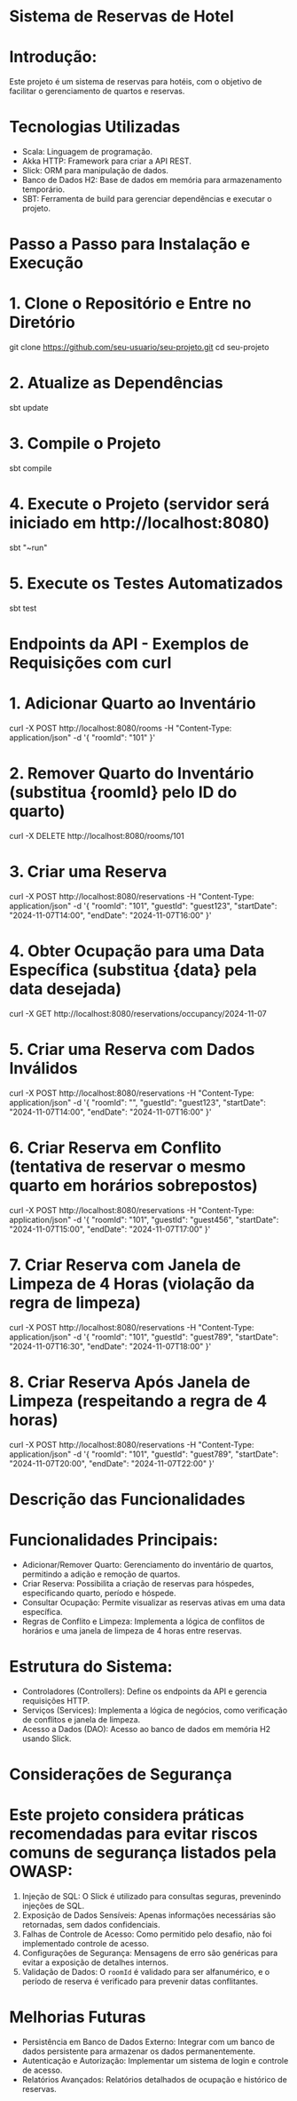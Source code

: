 # Sistema de Reservas de Hotel

# Introdução:
 Este projeto é um sistema de reservas para hotéis, com o objetivo de facilitar o gerenciamento de quartos e reservas.

# Tecnologias Utilizadas
 - Scala: Linguagem de programação.
 - Akka HTTP: Framework para criar a API REST.
 - Slick: ORM para manipulação de dados.
 - Banco de Dados H2: Base de dados em memória para armazenamento temporário.
 - SBT: Ferramenta de build para gerenciar dependências e executar o projeto.

# Passo a Passo para Instalação e Execução

# 1. Clone o Repositório e Entre no Diretório
git clone https://github.com/seu-usuario/seu-projeto.git
cd seu-projeto

# 2. Atualize as Dependências
sbt update

# 3. Compile o Projeto
sbt compile

# 4. Execute o Projeto (servidor será iniciado em http://localhost:8080)
sbt "~run"

# 5. Execute os Testes Automatizados
sbt test

# Endpoints da API - Exemplos de Requisições com curl

# 1. Adicionar Quarto ao Inventário
curl -X POST http://localhost:8080/rooms -H "Content-Type: application/json" -d '{
  "roomId": "101"
}'

# 2. Remover Quarto do Inventário (substitua {roomId} pelo ID do quarto)
curl -X DELETE http://localhost:8080/rooms/101

# 3. Criar uma Reserva
curl -X POST http://localhost:8080/reservations -H "Content-Type: application/json" -d '{
  "roomId": "101",
  "guestId": "guest123",
  "startDate": "2024-11-07T14:00",
  "endDate": "2024-11-07T16:00"
}'

# 4. Obter Ocupação para uma Data Específica (substitua {data} pela data desejada)
curl -X GET http://localhost:8080/reservations/occupancy/2024-11-07

# 5. Criar uma Reserva com Dados Inválidos
curl -X POST http://localhost:8080/reservations -H "Content-Type: application/json" -d '{
  "roomId": "",
  "guestId": "guest123",
  "startDate": "2024-11-07T14:00",
  "endDate": "2024-11-07T16:00"
}'

# 6. Criar Reserva em Conflito (tentativa de reservar o mesmo quarto em horários sobrepostos)
curl -X POST http://localhost:8080/reservations -H "Content-Type: application/json" -d '{
  "roomId": "101",
  "guestId": "guest456",
  "startDate": "2024-11-07T15:00",
  "endDate": "2024-11-07T17:00"
}'

# 7. Criar Reserva com Janela de Limpeza de 4 Horas (violação da regra de limpeza)
curl -X POST http://localhost:8080/reservations -H "Content-Type: application/json" -d '{
  "roomId": "101",
  "guestId": "guest789",
  "startDate": "2024-11-07T16:30",
  "endDate": "2024-11-07T18:00"
}'

# 8. Criar Reserva Após Janela de Limpeza (respeitando a regra de 4 horas)
curl -X POST http://localhost:8080/reservations -H "Content-Type: application/json" -d '{
  "roomId": "101",
  "guestId": "guest789",
  "startDate": "2024-11-07T20:00",
  "endDate": "2024-11-07T22:00"
}'

# Descrição das Funcionalidades

# Funcionalidades Principais:
 - Adicionar/Remover Quarto: Gerenciamento do inventário de quartos, permitindo a adição e remoção de quartos.
 - Criar Reserva: Possibilita a criação de reservas para hóspedes, especificando quarto, período e hóspede.
 - Consultar Ocupação: Permite visualizar as reservas ativas em uma data específica.
 - Regras de Conflito e Limpeza: Implementa a lógica de conflitos de horários e uma janela de limpeza de 4 horas entre reservas.

# Estrutura do Sistema:
 - Controladores (Controllers): Define os endpoints da API e gerencia requisições HTTP.
 - Serviços (Services): Implementa a lógica de negócios, como verificação de conflitos e janela de limpeza.
 - Acesso a Dados (DAO): Acesso ao banco de dados em memória H2 usando Slick.

# Considerações de Segurança

# Este projeto considera práticas recomendadas para evitar riscos comuns de segurança listados pela OWASP:
 1. Injeção de SQL: O Slick é utilizado para consultas seguras, prevenindo injeções de SQL.
 2. Exposição de Dados Sensíveis: Apenas informações necessárias são retornadas, sem dados confidenciais.
 3. Falhas de Controle de Acesso: Como permitido pelo desafio, não foi implementado controle de acesso.
 4. Configurações de Segurança: Mensagens de erro são genéricas para evitar a exposição de detalhes internos.
 5. Validação de Dados: O `roomId` é validado para ser alfanumérico, e o período de reserva é verificado para prevenir datas conflitantes.

# Melhorias Futuras
 - Persistência em Banco de Dados Externo: Integrar com um banco de dados persistente para armazenar os dados permanentemente.
 - Autenticação e Autorização: Implementar um sistema de login e controle de acesso.
 - Relatórios Avançados: Relatórios detalhados de ocupação e histórico de reservas.

